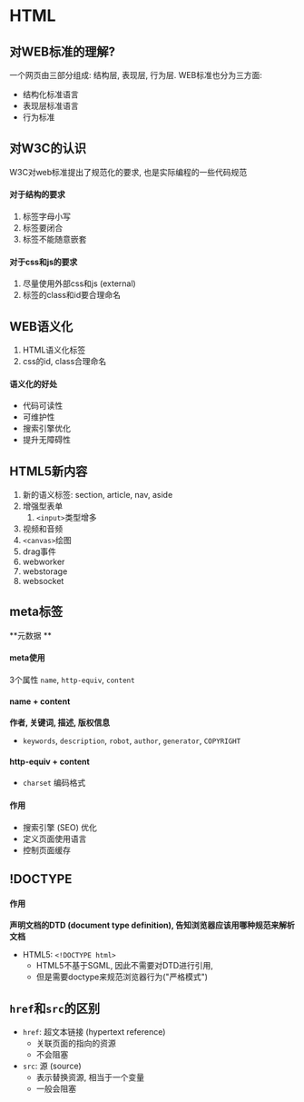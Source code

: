 # HTML





## 对WEB标准的理解?

一个网页由三部分组成: 结构层, 表现层, 行为层. WEB标准也分为三方面:

- 结构化标准语言
- 表现层标准语言
- 行为标准



## 对W3C的认识

W3C对web标准提出了规范化的要求, 也是实际编程的一些代码规范

#### 对于结构的要求

1. 标签字母小写
2. 标签要闭合
3. 标签不能随意嵌套

#### 对于css和js的要求

1. 尽量使用外部css和js (external)
2. 标签的class和id要合理命名



## WEB语义化

1. HTML语义化标签
2. css的id, class合理命名



#### 语义化的好处

- 代码可读性
- 可维护性
- 搜索引擎优化
- 提升无障碍性





## HTML5新内容

1. 新的语义标签: section, article, nav, aside
2. 增强型表单
   1. `<input>`类型增多
3. 视频和音频
4. `<canvas>`绘图
5. drag事件
6. webworker
7. webstorage
8. websocket



## meta标签

**元数据 **



#### meta使用

3个属性 `name`, `http-equiv`, `content`



#### name + content

**作者, 关键词, 描述, 版权信息**

- `keywords`, `description`, `robot`, `author`, `generator`, `COPYRIGHT`





#### http-equiv + content

- `charset` 编码格式



#### 作用

- 搜索引擎 (SEO) 优化
- 定义页面使用语言
- 控制页面缓存





## !DOCTYPE

#### 作用

**声明文档的DTD (document type definition), 告知浏览器应该用哪种规范来解析文档**

- HTML5: `<!DOCTYPE html>`
  - HTML5不基于SGML, 因此不需要对DTD进行引用, 
  - 但是需要doctype来规范浏览器行为("严格模式")





## `href`和`src`的区别

- `href`: 超文本链接 (hypertext reference)
  - 关联页面的指向的资源
  - 不会阻塞
- `src`: 源 (source)
  - 表示替换资源, 相当于一个变量
  - 一般会阻塞

